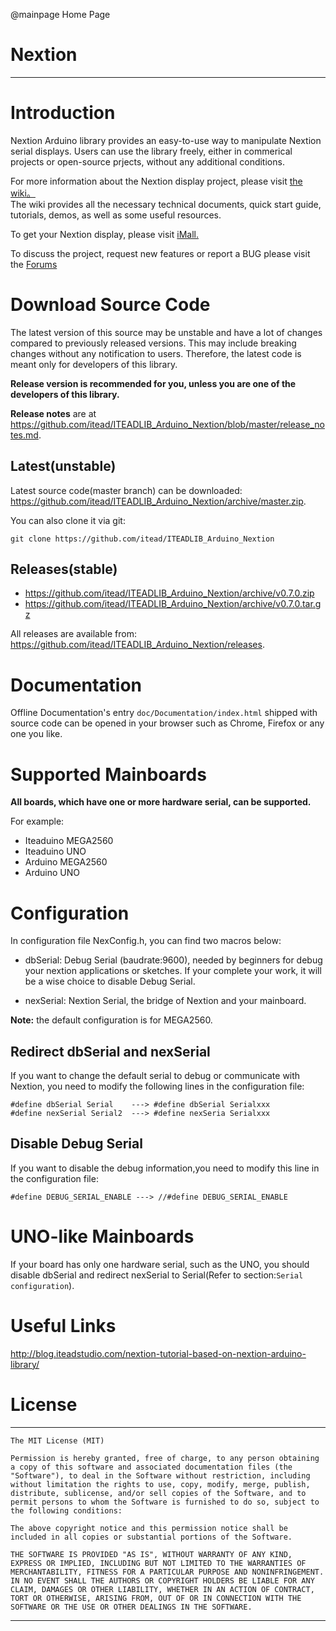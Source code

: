 @mainpage Home Page

# Nextion

--------------------------------------------------------------------------------

# Introduction

Nextion Arduino library provides an easy-to-use way to manipulate Nextion serial
displays. Users can use the library freely, either in commerical projects or 
open-source prjects, without any additional conditions. 

For more information about the Nextion display project, please visit 
[the wiki。](http://wiki.iteadstudio.com/Nextion_HMI_Solution)  
The wiki provides all the necessary technical documents, quick start guide, 
tutorials, demos, as well as some useful resources.

To get your Nextion display, please visit 
[iMall.](http://imall.itead.cc/display/nextion.html)

To discuss the project, request new features or report a BUG please visit the 
[Forums](http://support.iteadstudio.com/discussions/1000058038)

# Download Source Code 

The latest version of this source may be unstable and have a lot of changes compared to previously released versions. This may include breaking changes without any notification to users. Therefore, the latest code is meant only for developers of this 
library. 

**Release version is recommended for you, unless you are one of the developers of this 
library.**

**Release notes** are at
<https://github.com/itead/ITEADLIB_Arduino_Nextion/blob/master/release_notes.md>.

## Latest(unstable)

Latest source code(master branch) can be downloaded:
  <https://github.com/itead/ITEADLIB_Arduino_Nextion/archive/master.zip>. 

You can also clone it via git:

    git clone https://github.com/itead/ITEADLIB_Arduino_Nextion

## Releases(stable)

  - https://github.com/itead/ITEADLIB_Arduino_Nextion/archive/v0.7.0.zip
  - https://github.com/itead/ITEADLIB_Arduino_Nextion/archive/v0.7.0.tar.gz

All releases are available from:
<https://github.com/itead/ITEADLIB_Arduino_Nextion/releases>.

# Documentation

Offline Documentation's entry `doc/Documentation/index.html` shipped with source code
can be opened in your browser such as Chrome, Firefox or any one you like. 

# Supported Mainboards

**All boards, which have one or more hardware serial, can be supported.**

For example:

  - Iteaduino MEGA2560
  - Iteaduino UNO
  - Arduino MEGA2560
  - Arduino UNO

# Configuration

In configuration file NexConfig.h, you can find two macros below:

  - dbSerial: Debug Serial (baudrate:9600), needed by beginners for debug your 
    nextion applications or sketches. If your complete your work, it will be a 
    wise choice to disable Debug Serial.

  - nexSerial: Nextion Serial, the bridge of Nextion and your mainboard.

**Note:** the default configuration is for MEGA2560.

## Redirect dbSerial and nexSerial

If you want to change the default serial to debug or communicate with Nextion,
you need to modify the following lines in the configuration file:

	#define dbSerial Serial    ---> #define dbSerial Serialxxx
    #define nexSerial Serial2  ---> #define nexSeria Serialxxx

## Disable Debug Serial

If you want to disable the debug information,you need to modify this line in the
configuration file:

    #define DEBUG_SERIAL_ENABLE ---> //#define DEBUG_SERIAL_ENABLE

# UNO-like Mainboards

If your board has only one hardware serial, such as the UNO, you should disable 
dbSerial and redirect nexSerial to Serial(Refer to section:`Serial configuration`). 

# Useful Links

<http://blog.iteadstudio.com/nextion-tutorial-based-on-nextion-arduino-library/>

# License

-------------------------------------------------------------------------------


    The MIT License (MIT) 

    Permission is hereby granted, free of charge, to any person obtaining a copy of this software and associated documentation files (the "Software"), to deal in the Software without restriction, including without limitation the rights to use, copy, modify, merge, publish, distribute, sublicense, and/or sell copies of the Software, and to permit persons to whom the Software is furnished to do so, subject to the following conditions: 
    
    The above copyright notice and this permission notice shall be included in all copies or substantial portions of the Software.
    
    THE SOFTWARE IS PROVIDED "AS IS", WITHOUT WARRANTY OF ANY KIND, EXPRESS OR IMPLIED, INCLUDING BUT NOT LIMITED TO THE WARRANTIES OF MERCHANTABILITY, FITNESS FOR A PARTICULAR PURPOSE AND NONINFRINGEMENT. IN NO EVENT SHALL THE AUTHORS OR COPYRIGHT HOLDERS BE LIABLE FOR ANY CLAIM, DAMAGES OR OTHER LIABILITY, WHETHER IN AN ACTION OF CONTRACT, TORT OR OTHERWISE, ARISING FROM, OUT OF OR IN CONNECTION WITH THE SOFTWARE OR THE USE OR OTHER DEALINGS IN THE SOFTWARE.


-------------------------------------------------------------------------------
